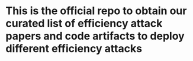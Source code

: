 # This is the official repo to obtain our curated list of efficiency attack papers and code artifacts to deploy different efficiency attacks
